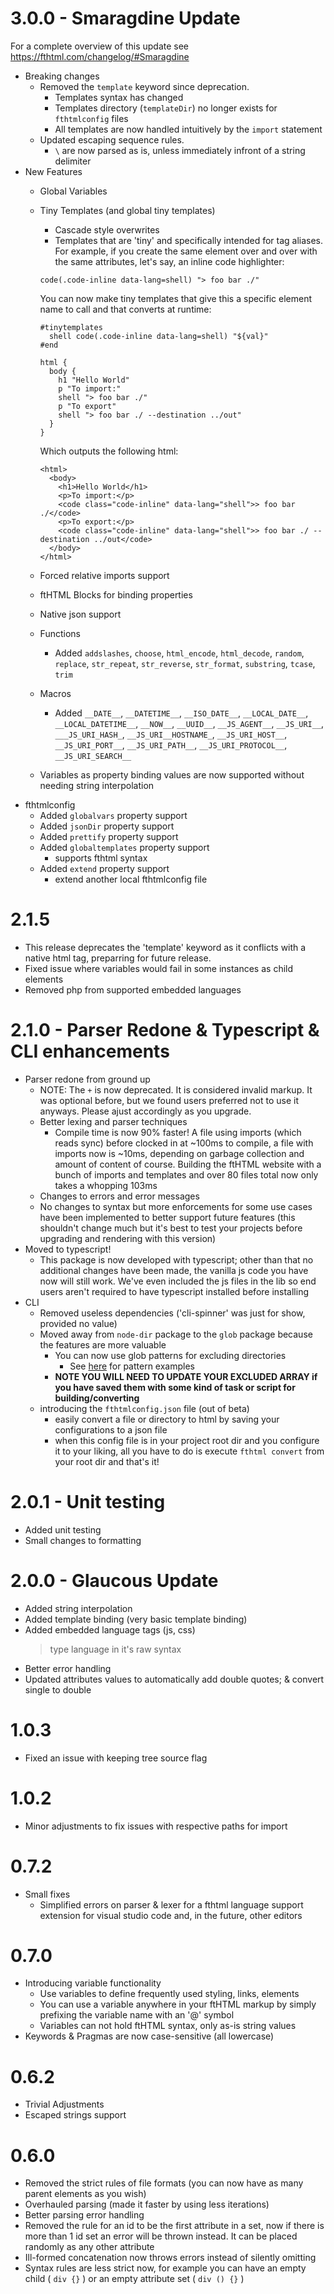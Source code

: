 # 3.0.0 - Smaragdine Update

  For a complete overview of this update see https://fthtml.com/changelog/#Smaragdine

  - Breaking changes
    * Removed the `template` keyword since deprecation.
      - Templates syntax has changed
      - Templates directory (`templateDir`) no longer exists for `fthtmlconfig` files
      - All templates are now handled intuitively by the `import` statement
    * Updated escaping sequence rules.
      - `\` are now parsed as is, unless immediately infront of a string delimiter
  - New Features
    * Global Variables
    * Tiny Templates (and global tiny templates)
      - Cascade style overwrites
      - Templates that are 'tiny' and specifically intended for tag aliases. For example, if you
      create the same element over and over with the same attributes, let's say, an inline code highlighter:

      ```
      code(.code-inline data-lang=shell) "> foo bar ./"
      ```

      You can now make tiny templates that give this a specific element name to call and that converts at runtime:

      ```
      #tinytemplates
        shell code(.code-inline data-lang=shell) "${val}"
      #end

      html {
        body {
          h1 "Hello World"
          p "To import:"
          shell "> foo bar ./"
          p "To export"
          shell "> foo bar ./ --destination ../out"
        }
      }
      ```

      Which outputs the following html:
      ```
      <html>
        <body>
          <h1>Hello World</h1>
          <p>To import:</p>
          <code class="code-inline" data-lang="shell">> foo bar ./</code>
          <p>To export:</p>
          <code class="code-inline" data-lang="shell">> foo bar ./ --destination ../out</code>
        </body>
      </html>
      ```

    * Forced relative imports support
    * ftHTML Blocks for binding properties
    * Native json support
    * Functions
      - Added `addslashes`, `choose`, `html_encode`, `html_decode`, `random`, `replace`, `str_repeat`, `str_reverse`, `str_format`, `substring`, `tcase`, `trim`
    * Macros
      - Added `__DATE__`, `__DATETIME__`, `__ISO_DATE__`, `__LOCAL_DATE__`, `__LOCAL_DATETIME__`, `__NOW__`, `__UUID__`, `__JS_AGENT__`, `__JS_URI__`, `___JS_URI_HASH_`, `__JS_URI__HOSTNAME_`, `__JS_URI_HOST__`, `__JS_URI_PORT__`, `__JS_URI_PATH__`, `__JS_URI_PROTOCOL__`, `__JS_URI_SEARCH__`
    * Variables as property binding values are now supported without needing string interpolation
  - fthtmlconfig
    * Added `globalvars` property support
    * Added `jsonDir` property support
    * Added `prettify` property support
    * Added `globaltemplates` property support
      - supports fthtml syntax
    * Added `extend` property support
      - extend another local fthtmlconfig file



# 2.1.5
  - This release deprecates the 'template' keyword as it conflicts with a native html tag, preparring for future release.
  - Fixed issue where variables would fail in some instances as child elements
  - Removed php from supported embedded languages



# 2.1.0 - Parser Redone & Typescript & CLI enhancements
  - Parser redone from ground up
    - NOTE: The `+` is now deprecated. It is considered invalid markup. It was optional before, but we found users preferred not to use it anyways. Please ajust accordingly as you upgrade.
    - Better lexing and parser techniques
        - Compile time is now 90% faster! A file using imports (which reads sync) before clocked in at ~100ms to compile, a file with imports now is ~10ms, depending on garbage collection and amount of content of course. Building the ftHTML website with a bunch of imports and templates and over 80 files total now only takes a whopping 103ms
    - Changes to errors and error messages
    - No changes to syntax but more enforcements for some use cases have been implemented to better support future features (this shouldn't change much but it's best to test your projects before upgrading and rendering with this version)
  - Moved to typescript!
    - This package is now developed with typescript; other than that no additional changes have been made, the vanilla js code you have now will still work. We've even included the js files in the lib so end users aren't required to have typescript installed before installing
  - CLI
    - Removed useless dependencies ('cli-spinner' was just for show, provided no value)
    - Moved away from `node-dir` package to the `glob` package because the features are more valuable
        - You can now use glob patterns for excluding directories
          - See [here](https://www.npmjs.com/package/glob#glob-primer) for pattern examples
        - **NOTE YOU WILL NEED TO UPDATE YOUR EXCLUDED ARRAY if you have saved them with some kind of task or script for building/converting**
    - introducing the `fthtmlconfig.json` file (out of beta)
      - easily convert a file or directory to html by saving your configurations to a json file
      - when this config file is in your project root dir and you configure it to your liking, all you have to do is execute `fthtml convert` from your root dir and that's it!

# 2.0.1 - Unit testing
  - Added unit testing
  - Small changes to formatting

# 2.0.0 - Glaucous Update
  - Added string interpolation
  - Added template binding (very basic template binding)
  - Added embedded language tags (js, css)
      > type language in it's raw syntax
  - Better error handling
  - Updated attributes values to automatically add double quotes; & convert single to double

# 1.0.3
  - Fixed an issue with keeping tree source flag

# 1.0.2
  - Minor adjustments to fix issues with respective paths for import

# 0.7.2
- Small fixes
  - Simplified errors on parser & lexer for a fthtml language support extension for visual studio code and, in the future, other editors

# 0.7.0

- Introducing variable functionality
  - Use variables to define frequently used styling, links, elements
  - You can use a variable anywhere in your ftHTML markup by simply prefixing the variable name with an '@' symbol
  - Variables can not hold ftHTML syntax, only as-is string values
- Keywords & Pragmas are now case-sensitive (all lowercase)

# 0.6.2

- Trivial Adjustments
- Escaped strings support

# 0.6.0

- Removed the strict rules of file formats (you can now have as many parent elements as you wish)
- Overhauled parsing (made it faster by using less iterations)
- Better parsing error handling
- Removed the rule for an id to be the first attribute in a set, now if there is more than 1 id set an error will be thrown instead. It can be placed randomly as any other attribute
- Ill-formed concatenation now throws errors instead of silently omitting
- Syntax rules are less strict now, for example you can have an empty child ( `div {}` ) or an empty attribute set ( `div () {}` )
